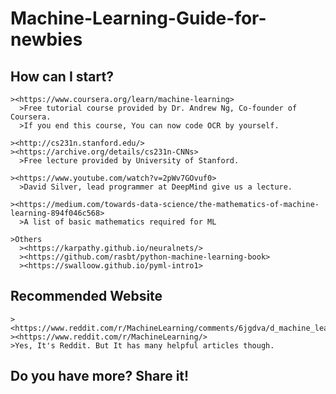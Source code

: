 # Machine-Learning-Guide-for-newbies

## How can I start?
    ><https://www.coursera.org/learn/machine-learning>
      >Free tutorial course provided by Dr. Andrew Ng, Co-founder of Coursera.
      >If you end this course, You can now code OCR by yourself.

    ><http://cs231n.stanford.edu/>
    ><https://archive.org/details/cs231n-CNNs>
      >Free lecture provided by University of Stanford.

    ><https://www.youtube.com/watch?v=2pWv7GOvuf0>
      >David Silver, lead programmer at DeepMind give us a lecture.

    ><https://medium.com/towards-data-science/the-mathematics-of-machine-learning-894f046c568>
      >A list of basic mathematics required for ML

    >Others
      ><https://karpathy.github.io/neuralnets/>
      ><https://github.com/rasbt/python-machine-learning-book>
      ><https://swalloow.github.io/pyml-intro1>

## Recommended Website

    ><https://www.reddit.com/r/MachineLearning/comments/6jgdva/d_machine_learning_wayr_what_are_you_reading_week/>
    ><https://www.reddit.com/r/MachineLearning/>
    >Yes, It's Reddit. But It has many helpful articles though.


## Do you have more? Share it!
